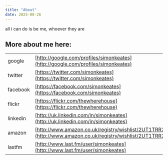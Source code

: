 ```yaml
---
title: "About"
date: 2025-08-26
---
```


all i can do is be me, whoever they are

## More about me here:

|  |  |
|------|------|
| google   	| [http://google.com/profiles/simonkeates](http://google.com/profiles/simonkeates)                                   	|
| twitter  	| [https://twitter.com/simonkeates](https://twitter.com/simonkeates)                                                 	|
| facebook 	| [https://facebook.com/simonkeates](https://facebook.com/simonkeates)                                               	|
| flickr   	| [https://flickr.com/thewherehouse](https://flickr.com/thewherehouse)                                               	|
| linkedin 	| [http://uk.linkedin.com/in/simonkeates](http://uk.linkedin.com/in/simonkeates)                                     	|
| amazon   	| [http://www.amazon.co.uk/registry/wishlist/2UT1TRR249KA1](http://www.amazon.co.uk/registry/wishlist/2UT1TRR249KA1) 	|
| lastfm   	| [http://www.last.fm/user/simonkeates](http://www.last.fm/user/simonkeates)                                         	|
